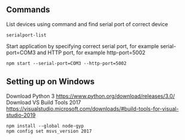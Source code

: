 ## Commands
List devices using command and find serial port of correct device
```
serialport-list
```

Start application by specifying correct serial port, for example serial-port=COM3 and HTTP port, for example http-port=5002
```
npm start --serial-port=COM3 --http-port=5002
```

## Setting up on Windows
Download Python 3 https://www.python.org/download/releases/3.0/
Download VS Build Tools 2017 https://visualstudio.microsoft.com/downloads/#build-tools-for-visual-studio-2019
```
npm install --global node-gyp
npm config set msvs_version 2017
```
